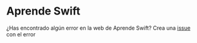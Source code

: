 # Aprende Swift
¿Has encontrado algún error en la web de Aprende Swift? Crea una [issue](https://github.com/SwiftBeta/aprende-swift-feedback/issues) con el error

